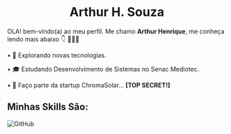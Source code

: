 <h1 align="center">Arthur H. Souza</h1>

OLA! bem-vindo(a) ao meu perfil. Me chamo <strong>Arthur Henrique</strong>, me conheça lendo mais abaixo 👇 👨🏻‍💻 

• 🤔 Explorando novas tecnologias.

• 🎓 Estudando Desenvolvimento de Sistemas no Senac Mediotec.

• 💼 Faço parte da startup ChromaSolar…
**[TOP SECRET!]**



## **Minhas Skills São:**

![GitHub](https://img.shields.io/badge/GitHub-100000?style=for-the-badge&logo=github&logoColor=white)